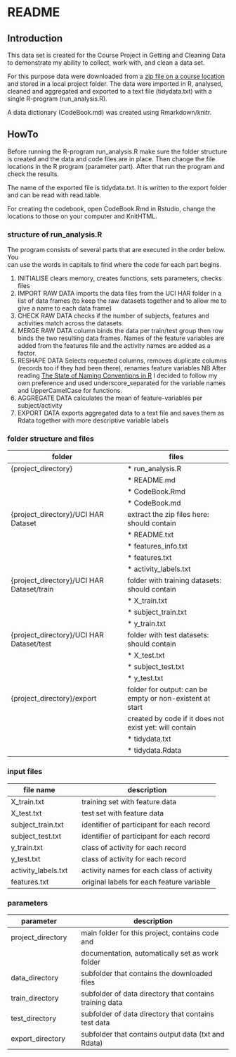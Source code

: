 README
========================================================

## Introduction
This data set is created for the Course Project in Getting and Cleaning Data to
demonstrate my ability to collect, work with, and clean a data set.

For this purpose data were downloaded from a 
[zip file on a course location](https://d396qusza40orc.cloudfront.net/getdata%2Fprojectfiles%2FUCI%20HAR%20Dataset.zip) and stored in a local project folder. The data were 
imported in R, analysed, cleaned and aggregated and exported to a text file
(tidydata.txt) with a single R-program (run_analysis.R).

A data dictionary (CodeBook.md) was created using Rmarkdown/knitr. 

## HowTo
Before running the R-program run_analysis.R make sure the folder structure is
created and the data and code files are in place. Then change the file locations
in the R program (parameter part). After that run the program and check the 
results.

The name of the exported file is tidydata.txt. It is written to the export folder
and can be read with read.table.

For creating the codebook, open CodeBook.Rmd in Rstudio, change the locations to
those on your computer and KnitHTML.


### structure of run_analysis.R
The program consists of several parts that are executed in the order below. You  
can use the words in capitals to find where the code for each part begins.

1. INITIALISE clears memory, creates functions, sets parameters, checks files
2. IMPORT RAW DATA imports the data files from the UCI HAR folder in a list of
data frames (to keep the raw datasets together and to allow me to give  a name
to each data frame)
3. CHECK RAW DATA checks if the number of subjects, features and activities match 
across the datasets
4. MERGE RAW DATA column binds the data per train/test group then row binds the 
two resulting data frames. Names of the feature variables are added from the 
features file and the activity names are added as a factor.
5. RESHAPE DATA Selects requested columns, removes duplicate columns (records
too if they had been there), renames feature variables NB After reading 
[The State of Naming Conventions in R](http://journal.r-project.org/archive/2012-2/RJournal_2012-2_Baaaath.pdf) I decided to follow my own preference and used 
underscore_separated for the variable names and UpperCamelCase for functions.
6. AGGREGATE DATA calculates the mean of feature-variables per subject/activity
7. EXPORT DATA exports aggregated data to a text file and saves them as Rdata 
together with more descriptive variable labels

### folder structure and files
|folder| |files |
|------|---|-------|
|{project_directory}|  | * run_analysis.R |
|  |  | * README.md
|  |  | * CodeBook.Rmd
|  |  | * CodeBook.md
|{project_directory}/UCI HAR Dataset |  |extract the zip files here: should contain
|  |  | * README.txt
|  |  | * features_info.txt
|  |  | * features.txt
|  |  | * activity_labels.txt
|{project_directory}/UCI HAR Dataset/train |  | folder with training datasets: should contain
|  |  | * X_train.txt
|  |  | * subject_train.txt
|  |  | * y_train.txt 
|{project_directory}/UCI HAR Dataset/test  |  | folder with test datasets: should contain
|  |  | * X_test.txt
|  |  | * subject_test.txt
|  |  | * y_test.txt
|{project_directory}/export|  | folder for output: can be empty or non-existent at start
|  |  |  created by code if it does not exist yet: will contain
|  |  | * tidydata.txt
|  |  | * tidydata.Rdata

### input files
|file name           |   |description |
|--------------------|---|-------|
|X_train.txt         |   |training set with feature data|
|X_test.txt          |   |test set with feature data| 
|subject_train.txt   |   |identifier of participant for each record
|subject_test.txt    |   |identifier of participant for each record
|y_train.txt         |   |class of activity for each record
|y_test.txt          |   |class of activity for each record
|activity_labels.txt |   |activity names for each class of activity 
|features.txt        |   |original labels for each feature variable

### parameters
|parameter           |   |description |
|--------------------|---|-------|
|project_directory   |   | main folder for this project, contains code and 
|                    |   | documentation, automatically set as work folder
|data_directory      |   | subfolder that contains the downloaded files
|train_directory     |   | subfolder of data directory that contains training data
|test_directory      |   | subfolder of data directory that contains test data
|export_directory    |   | subfolder that contains output data (txt and Rdata)

